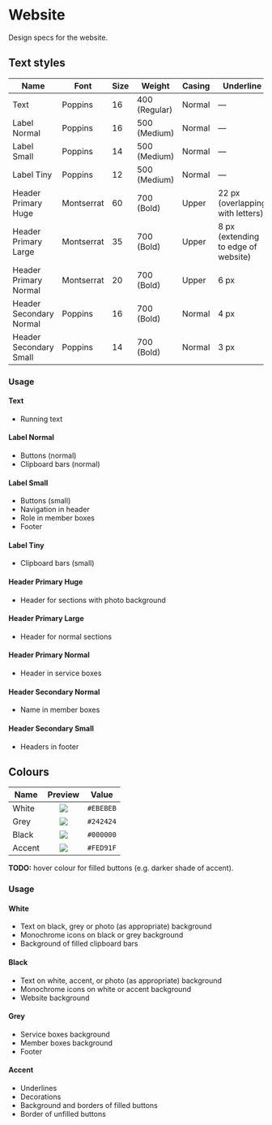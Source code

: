 # Website

Design specs for the website.

## Text styles

| Name                    | Font       | Size | Weight        | Casing | Underline                           |
|-------------------------|------------|------|---------------|--------|-------------------------------------|
| Text                    | Poppins    | 16   | 400 (Regular) | Normal | —                                   |
| Label Normal            | Poppins    | 16   | 500 (Medium)  | Normal | —                                   |
| Label Small             | Poppins    | 14   | 500 (Medium)  | Normal | —                                   |
| Label Tiny              | Poppins    | 12   | 500 (Medium)  | Normal | —                                   |
| Header Primary Huge     | Montserrat | 60   | 700 (Bold)    | Upper  | 22 px (overlapping with letters)    |
| Header Primary Large    | Montserrat | 35   | 700 (Bold)    | Upper  | 8 px (extending to edge of website) |
| Header Primary Normal   | Montserrat | 20   | 700 (Bold)    | Upper  | 6 px                                |
| Header Secondary Normal | Poppins    | 16   | 700 (Bold)    | Normal | 4 px                                |
| Header Secondary Small  | Poppins    | 14   | 700 (Bold)    | Normal | 3 px                                |

### Usage

#### Text

- Running text

#### Label Normal

- Buttons (normal)
- Clipboard bars (normal)

#### Label Small

- Buttons (small)
- Navigation in header
- Role in member boxes
- Footer

#### Label Tiny

- Clipboard bars (small)

#### Header Primary Huge

- Header for sections with photo background

#### Header Primary Large

- Header for normal sections

#### Header Primary Normal

- Header in service boxes

#### Header Secondary Normal

- Name in member boxes

#### Header Secondary Small

- Headers in footer

## Colours

| Name   |                          Preview                         | Value     |
|--------|:--------------------------------------------------------:|-----------|
| White  | ![](https://via.placeholder.com/15/EBEBEB/000000?text=+) | `#EBEBEB` |
| Grey   | ![](https://via.placeholder.com/15/242424/000000?text=+) | `#242424` |
| Black  | ![](https://via.placeholder.com/15/000000/000000?text=+) | `#000000` |
| Accent | ![](https://via.placeholder.com/15/FED91F/000000?text=+) | `#FED91F` |

**TODO:** hover colour for filled buttons (e.g. darker shade of accent).

### Usage

#### White

- Text on black, grey or photo (as appropriate) background
- Monochrome icons on black or grey background
- Background of filled clipboard bars

#### Black

- Text on white, accent, or photo (as appropriate) background
- Monochrome icons on white or accent background
- Website background

#### Grey

- Service boxes background
- Member boxes background
- Footer

#### Accent

- Underlines
- Decorations
- Background and borders of filled buttons
- Border of unfilled buttons
